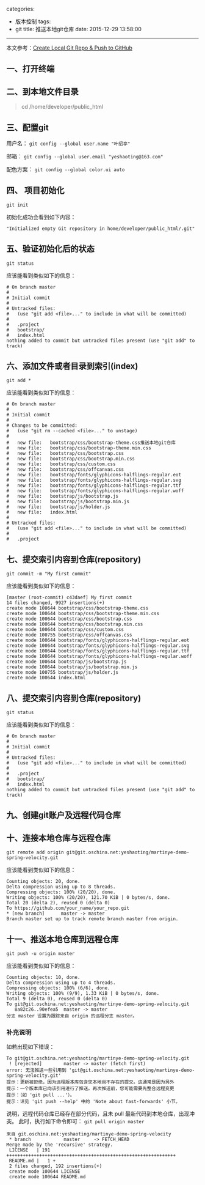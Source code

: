 categories:
  - 版本控制
tags:
  - git
title: 推送本地git仓库
date: 2015-12-29 13:58:00
---

本文参考：[Create Local Git Repo & Push to GitHub](https://www.texniq.de/en/web-engineering-i/create-local-git-repo-and-push-to-github)


## 一、打开终端

## 二、到本地文件目录
 > cd /home/developer/public_html

## 三、配置git
用户名：
`git config --global user.name "叶绍亭"`

邮箱：
`git config --global user.email "yeshaoting@163.com"`

配色方案：
`git config --global color.ui auto`

## 四、 项目初始化
`git init`

初始化成功会看到如下内容：
``` shell
"Initialized empty Git repository in home/developer/public_html/.git"
```

<!-- more -->

## 五、验证初始化后的状态
`git status`

应该能看到类似如下的信息：
``` shell
# On branch master
#
# Initial commit
#
# Untracked files:
#   (use "git add <file>..." to include in what will be committed)
#
#   .project
#   bootstrap/
#   index.html
nothing added to commit but untracked files present (use "git add" to track)
```

## 六、添加文件或者目录到索引(index)
`git add *`

应该能看到类似如下的信息：
``` shell
# On branch master
#
# Initial commit
#
# Changes to be committed:
#   (use "git rm --cached <file>..." to unstage)
#
#   new file:   bootstrap/css/bootstrap-theme.css推送本地git仓库
#   new file:   bootstrap/css/bootstrap-theme.min.css
#   new file:   bootstrap/css/bootstrap.css
#   new file:   bootstrap/css/bootstrap.min.css
#   new file:   bootstrap/css/custom.css
#   new file:   bootstrap/css/offcanvas.css
#   new file:   bootstrap/fonts/glyphicons-halflings-regular.eot
#   new file:   bootstrap/fonts/glyphicons-halflings-regular.svg
#   new file:   bootstrap/fonts/glyphicons-halflings-regular.ttf
#   new file:   bootstrap/fonts/glyphicons-halflings-regular.woff
#   new file:   bootstrap/js/bootstrap.js
#   new file:   bootstrap/js/bootstrap.min.js
#   new file:   bootstrap/js/holder.js
#   new file:   index.html
#
# Untracked files:
#   (use "git add <file>..." to include in what will be committed)
#
#   .project
```

## 七、提交索引内容到仓库(repository)
`git commit -m "My first commit"`

应该能看到类似如下的信息：
``` shell
[master (root-commit) c43daef] My first commit
14 files changed, 9927 insertions(+)
create mode 100644 bootstrap/css/bootstrap-theme.css
create mode 100644 bootstrap/css/bootstrap-theme.min.css
create mode 100644 bootstrap/css/bootstrap.css
create mode 100644 bootstrap/css/bootstrap.min.css
create mode 100644 bootstrap/css/custom.css
create mode 100755 bootstrap/css/offcanvas.css
create mode 100644 bootstrap/fonts/glyphicons-halflings-regular.eot
create mode 100644 bootstrap/fonts/glyphicons-halflings-regular.svg
create mode 100644 bootstrap/fonts/glyphicons-halflings-regular.ttf
create mode 100644 bootstrap/fonts/glyphicons-halflings-regular.woff
create mode 100644 bootstrap/js/bootstrap.js
create mode 100644 bootstrap/js/bootstrap.min.js
create mode 100755 bootstrap/js/holder.js
create mode 100644 index.html
```

## 八、提交索引内容到仓库(repository)
`git status`

应该能看到类似如下的信息：
``` shell
# On branch master
#
# Initial commit
#
# Untracked files:
#   (use "git add <file>..." to include in what will be committed)
#
#   .project
#   bootstrap/
#   index.html
nothing added to commit but untracked files present (use "git add" to track) 
```

## 九、创建git账户及远程代码仓库

## 十、连接本地仓库与远程仓库
`git remote add origin git@git.oschina.net:yeshaoting/martinye-demo-spring-velocity.git`

应该能看到类似如下的信息：
``` shell
Counting objects: 20, done.
Delta compression using up to 8 threads.
Compressing objects: 100% (20/20), done.
Writing objects: 100% (20/20), 121.70 KiB | 0 bytes/s, done.
Total 20 (delta 2), reused 0 (delta 0)
To https://github.com/your_name/your_repo.git
* [new branch]      master -> master
Branch master set up to track remote branch master from origin.
```

## 十一、推送本地仓库到远程仓库
`git push -u origin master`

应该能看到类似如下的信息：
``` shell
Counting objects: 10, done.
Delta compression using up to 4 threads.
Compressing objects: 100% (6/6), done.
Writing objects: 100% (9/9), 1.33 KiB | 0 bytes/s, done.
Total 9 (delta 0), reused 0 (delta 0)
To git@git.oschina.net:yeshaoting/martinye-demo-spring-velocity.git
   8a82c26..90efea5  master -> master
分支 master 设置为跟踪来自 origin 的远程分支 master。
```

### 补充说明
如若出现如下错误：
``` shell
To git@git.oschina.net:yeshaoting/martinye-demo-spring-velocity.git
 ! [rejected]        master -> master (fetch first)
error: 无法推送一些引用到 'git@git.oschina.net:yeshaoting/martinye-demo-spring-velocity.git'
提示：更新被拒绝，因为远程版本库包含您本地尚不存在的提交。这通常是因为另外
提示：一个版本库已向该引用进行了推送。再次推送前，您可能需要先整合远程变更
提示：（如 'git pull ...'）。
提示：详见 'git push --help' 中的 'Note about fast-forwards' 小节。
```

说明，远程代码仓库已经存在部分代码，且未 pull 最新代码到本地仓库，出现冲突。
此时，执行如下命令即可：
`git pull origin master`

``` shell
来自 git.oschina.net:yeshaoting/martinye-demo-spring-velocity
 * branch            master     -> FETCH_HEAD
Merge made by the 'recursive' strategy.
 LICENSE   | 191 ++++++++++++++++++++++++++++++++++++++++++++++++++++++++++++++
 README.md |   1 +
 2 files changed, 192 insertions(+)
 create mode 100644 LICENSE
 create mode 100644 README.md
```

